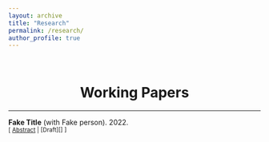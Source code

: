 ```yaml
---
layout: archive
title: "Research"
permalink: /research/
author_profile: true
---
```

<br/> 

<!-- Google Tag Manager (noscript) -->
<noscript><iframe src="https://www.googletagmanager.com/ns.html?id=GTM-PNS829G"
height="0" width="0" style="display:none;visibility:hidden"></iframe></noscript>
<!-- End Google Tag Manager (noscript) -->

# <center> Working Papers </center>
- - -

**Fake Title** (with Fake person). 2022.<br/>
<small>[ <a href="#/" onclick="visib('log0')">Abstract</a> | [Draft][] ] </small>

<div id="log0" style="display: none; text-align: justify; line-height: 1.2" ><small>
Test abstract is here
</small><br><br/></div>
